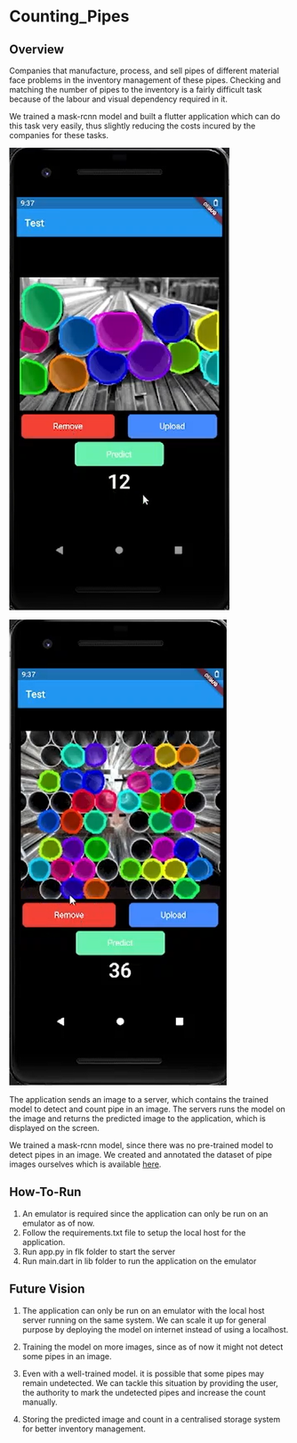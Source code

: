# Counting_Pipes

## Overview

Companies that manufacture, process, and sell pipes of different material face problems in the inventory management of these pipes. Checking and matching the number of pipes to the inventory is a fairly difficult task because of the labour and visual dependency required in it.

We trained a mask-rcnn model and built a flutter application which can do this task very easily, thus slightly reducing the costs incured by the companies for these tasks.


![Alt text](Images/img1.png?raw=true "Prediction1")

![Alt text](Images/img2.png?raw=true "Prediction2")

The application sends an image to a server, which contains the trained model to detect and count pipe in an image. The servers runs the model on the image and returns the predicted image to the application, which is displayed on the screen.

We trained a mask-rcnn model, since there was no pre-trained model to detect pipes in an image. We created and annotated the dataset of pipe images ourselves which is available [here](kaggle.com/vijayshankar756/pipedataset).

## How-To-Run

1) An emulator is required since the application can only be run on an emulator as of now.
2) Follow the requirements.txt file to setup the local host for the application.
3) Run app.py in flk folder to start the server
4) Run main.dart in lib folder to run the application on the emulator

## Future Vision

1) The application can only be run on an emulator with the local host server running on the same system. We can scale it up for general purpose by deploying the model on internet instead of using a localhost.

2) Training the model on more images, since as of now it might not detect some pipes in an image.

3) Even with a well-trained model. it is possible that some pipes may remain undetected. We can tackle this situation by providing the user, the authority to mark the undetected pipes and increase the count manually.

4) Storing the predicted image and count in a centralised storage system for better inventory management.
